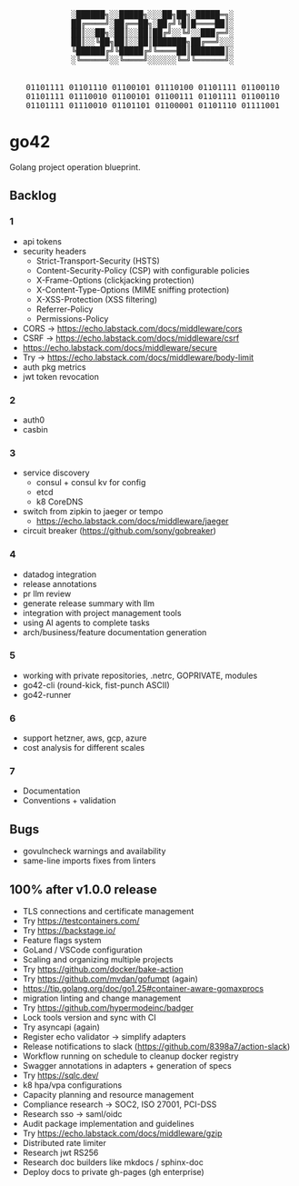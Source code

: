 <!-- markdownlint-disable MD033 MD041 -->
<div align="center"><pre>
░██████╗░░█████╗░░░██╗██╗░█████═╗░
██╔════╝░██╔══██╗░██╔╝╚█║█════██║░
██║░░██╗░██║░░██║██╔╝░░╚╝░░███╔═╝░
██║░░╚██╗██║░░██║███████╗██╔══╝░░░
╚██████╔╝╚█████╔╝╚════██║███████║░
░╚═════╝░░╚════╝░░░░░░╚═╝╚══════╝░
<br>
01101111 01101110 01100101 01110100 01101111 01100110
01101111 01110010 01100101 01100111 01101111 01100110
01101111 01110010 01101101 01100001 01101110 01111001
</pre></div>
<!-- markdownlint-enable MD033 MD041 -->

# go42

Golang project operation blueprint.

## Backlog

### 1

+ api tokens
+ security headers
  - Strict-Transport-Security (HSTS)
  - Content-Security-Policy (CSP) with configurable policies
  - X-Frame-Options (clickjacking protection)
  - X-Content-Type-Options (MIME sniffing protection)
  - X-XSS-Protection (XSS filtering)
  - Referrer-Policy
  - Permissions-Policy
+ CORS -> https://echo.labstack.com/docs/middleware/cors
+ CSRF -> https://echo.labstack.com/docs/middleware/csrf
+ https://echo.labstack.com/docs/middleware/secure
+ Try -> https://echo.labstack.com/docs/middleware/body-limit
+ auth pkg metrics
+ jwt token revocation

### 2

+ auth0
+ casbin

### 3

+ service discovery
  + consul + consul kv for config
  + etcd
  + k8 CoreDNS
+ switch from zipkin to jaeger or tempo
  + https://echo.labstack.com/docs/middleware/jaeger
+ circuit breaker (https://github.com/sony/gobreaker)

### 4

+ datadog integration
+ release annotations
+ pr llm review
+ generate release summary with llm
+ integration with project management tools
+ using AI agents to complete tasks
+ arch/business/feature documentation generation

### 5

+ working with private repositories, .netrc, GOPRIVATE, modules
+ go42-cli (round-kick, fist-punch ASCII)
+ go42-runner

### 6

+ support hetzner, aws, gcp, azure
+ cost analysis for different scales

### 7

+ Documentation
+ Conventions + validation

## Bugs

+ govulncheck warnings and availability
+ same-line imports fixes from linters

## 100% after v1.0.0 release

+ TLS connections and certificate management
+ Try https://testcontainers.com/
+ Try https://backstage.io/
+ Feature flags system
+ GoLand / VSCode configuration
+ Scaling and organizing multiple projects
+ Try https://github.com/docker/bake-action
+ Try https://github.com/mvdan/gofumpt (again)
+ https://tip.golang.org/doc/go1.25#container-aware-gomaxprocs
+ migration linting and change management
+ Try https://github.com/hypermodeinc/badger
+ Lock tools version and sync with CI
+ Try asyncapi (again)
+ Register echo validator -> simplify adapters
+ Release notifications to slack (https://github.com/8398a7/action-slack)
+ Workflow running on schedule to cleanup docker registry
+ Swagger annotations in adapters + generation of specs
+ Try https://sqlc.dev/
+ k8 hpa/vpa configurations
+ Capacity planning and resource management
+ Compliance research -> SOC2, ISO 27001, PCI-DSS
+ Research sso -> saml/oidc
+ Audit package implementation and guidelines
+ Try https://echo.labstack.com/docs/middleware/gzip
+ Distributed rate limiter
+ Research jwt RS256
+ Research doc builders like mkdocs / sphinx-doc
+ Deploy docs to private gh-pages (gh enterprise)
